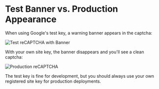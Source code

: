 # Test Banner vs. Production Appearance

When using Google's test key, a warning banner appears in the captcha:

![Test reCAPTCHA with Banner](https://i.imgur.com/UVgwS0f.png)

With your own site key, the banner disappears and you'll see a clean captcha:

![Production reCAPTCHA](https://i.imgur.com/q9nbgz0.png)

The test key is fine for development, but you should always use your own registered site key for production deployments.